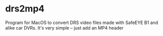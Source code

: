 # drs2mp4

Program for MacOS to convert DRS video files made with SafeEYE B1 and alike car DVRs.
It's very simple – just add an MP4 header
